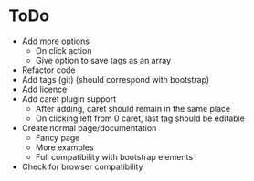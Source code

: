 ToDo
===========
* Add more options
  * On click action
  * Give option to save tags as an array
* Refactor code
* Add tags (git) (should correspond with bootstrap)
* Add licence
* Add caret plugin support
  * After adding, caret should remain in the same place
  * On clicking left from 0 caret, last tag should be editable
* Create normal page/documentation
  * Fancy page
  * More examples
  * Full compatibility with bootstrap elements
* Check for browser compatibility